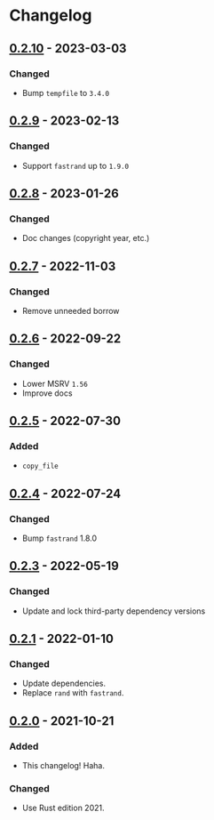 # Changelog



## [0.2.10](https://github.com/Blobfolio/write_atomic/releases/tag/v0.2.10) - 2023-03-03

### Changed

* Bump `tempfile` to `3.4.0`



## [0.2.9](https://github.com/Blobfolio/write_atomic/releases/tag/v0.2.9) - 2023-02-13

### Changed

* Support `fastrand` up to `1.9.0`



## [0.2.8](https://github.com/Blobfolio/write_atomic/releases/tag/v0.2.8) - 2023-01-26

### Changed

* Doc changes (copyright year, etc.)



## [0.2.7](https://github.com/Blobfolio/write_atomic/releases/tag/v0.2.7) - 2022-11-03

### Changed

* Remove unneeded borrow



## [0.2.6](https://github.com/Blobfolio/write_atomic/releases/tag/v0.2.6) - 2022-09-22

### Changed

* Lower MSRV `1.56`
* Improve docs



## [0.2.5](https://github.com/Blobfolio/write_atomic/releases/tag/v0.2.5) - 2022-07-30

### Added

* `copy_file`



## [0.2.4](https://github.com/Blobfolio/write_atomic/releases/tag/v0.2.4) - 2022-07-24

### Changed

* Bump `fastrand` 1.8.0



## [0.2.3](https://github.com/Blobfolio/write_atomic/releases/tag/v0.2.3) - 2022-05-19

### Changed

* Update and lock third-party dependency versions



## [0.2.1](https://github.com/Blobfolio/write_atomic/releases/tag/v0.2.1) - 2022-01-10

### Changed

* Update dependencies.
* Replace `rand` with `fastrand`.



## [0.2.0](https://github.com/Blobfolio/write_atomic/releases/tag/v0.2.0) - 2021-10-21

### Added

* This changelog! Haha.

### Changed

* Use Rust edition 2021.
